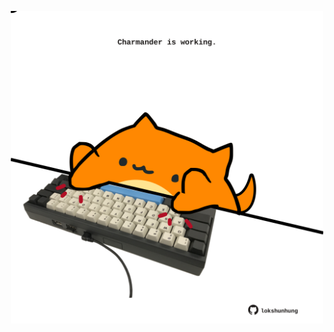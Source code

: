 <!-- built at 05/04/2021, 02:38:40 UTC -->
<p align="center">
  <img width="500" height="500" src="./ReadmeImage.svg">
</p>
